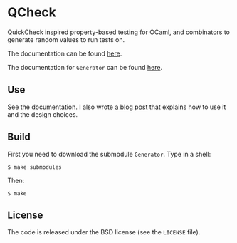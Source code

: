 QCheck
======

QuickCheck inspired property-based testing for OCaml, and combinators to
generate random values to run tests on.

The documentation can be found [here](http://cedeela.fr/~simon/software/qcheck).

The documentation for `Generator` can be found
[here](http://gasche.github.io/random-generator/doc/Generator.html).

## Use

See the documentation. I also wrote
[a blog post](http://cedeela.fr/quickcheck-for-ocaml.html) that explains
how to use it and the design choices.

## Build

First you need to download the submodule `Generator`. Type in a shell:

    $ make submodules

Then:

    $ make

## License

The code is released under the BSD license (see the `LICENSE` file).
